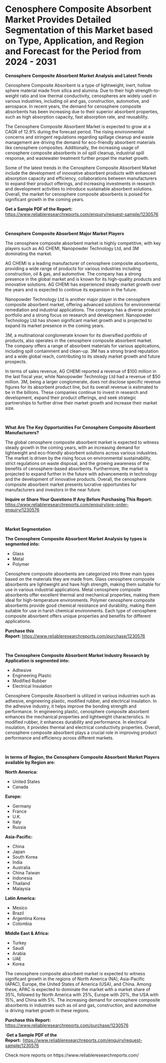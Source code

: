 <p><h1>Cenosphere Composite Absorbent Market Provides Detailed Segmentation of this Market based on Type, Application, and Region and Forecast for the Period from 2024 - 2031</h1></p><p><strong>Cenosphere Composite Absorbent Market Analysis and Latest Trends</strong></p>
<p><p>Cenosphere Composite Absorbent is a type of lightweight, inert, hollow sphere material made from silica and alumina. Due to their high strength-to-weight ratio and low thermal conductivity, cenospheres are widely used in various industries, including oil and gas, construction, automotive, and aerospace. In recent years, the demand for cenosphere composite absorbents has been increasing due to their superior absorbent properties, such as high absorption capacity, fast absorption rate, and reusability.</p><p>The Cenosphere Composite Absorbent Market is expected to grow at a CAGR of 12.9% during the forecast period. The rising environmental concerns and stringent regulations regarding spillage cleanup and waste management are driving the demand for eco-friendly absorbent materials like cenosphere composites. Additionally, the increasing usage of cenosphere composite absorbents in oil spill cleanup, industrial spill response, and wastewater treatment further propel the market growth.</p><p>Some of the latest trends in the Cenosphere Composite Absorbent Market include the development of innovative absorbent products with enhanced absorption capacity and efficiency, collaborations between manufacturers to expand their product offerings, and increasing investments in research and development activities to introduce sustainable absorbent solutions. Overall, the market for cenosphere composite absorbents is poised for significant growth in the coming years.</p></p>
<p><strong>Get a Sample PDF of the Report:&nbsp;</strong> <a href="https://www.reliableresearchreports.com/enquiry/request-sample/1230576">https://www.reliableresearchreports.com/enquiry/request-sample/1230576</a></p>
<p>&nbsp;</p>
<p><strong>Cenosphere Composite Absorbent Major Market Players</strong></p>
<p><p>The cenosphere composite absorbent market is highly competitive, with key players such as AG CHEMI, Nanopowder Technology Ltd, and 3M dominating the market. </p><p>AG CHEMI is a leading manufacturer of cenosphere composite absorbents, providing a wide range of products for various industries including construction, oil & gas, and automotive. The company has a strong presence in the global market and is known for its high-quality products and innovative solutions. AG CHEMI has experienced steady market growth over the years and is expected to continue its expansion in the future.</p><p>Nanopowder Technology Ltd is another major player in the cenosphere composite absorbent market, offering advanced solutions for environmental remediation and industrial applications. The company has a diverse product portfolio and a strong focus on research and development. Nanopowder Technology Ltd has shown significant market growth and is projected to expand its market presence in the coming years.</p><p>3M, a multinational conglomerate known for its diversified portfolio of products, also operates in the cenosphere composite absorbent market. The company offers a range of absorbent materials for various applications, including spill containment and clean-up. 3M has a strong brand reputation and a wide global reach, contributing to its steady market growth and future prospects.</p><p>In terms of sales revenue, AG CHEMI reported a revenue of $100 million in the last fiscal year, while Nanopowder Technology Ltd had a revenue of $50 million. 3M, being a larger conglomerate, does not disclose specific revenue figures for its absorbent product line, but its overall revenue is estimated to be in the billions. These companies continue to invest in research and development, expand their product offerings, and seek strategic partnerships to further drive their market growth and increase their market size.</p></p>
<p>&nbsp;</p>
<p><strong>What Are The Key Opportunities For Cenosphere Composite Absorbent Manufacturers?</strong></p>
<p><p>The global cenosphere composite absorbent market is expected to witness steady growth in the coming years, with an increasing demand for lightweight and eco-friendly absorbent solutions across various industries. The market is driven by the rising focus on environmental sustainability, strict regulations on waste disposal, and the growing awareness of the benefits of cenosphere-based absorbents. Furthermore, the market is projected to expand further in the future with advancements in technology and the development of innovative products. Overall, the cenosphere composite absorbent market presents lucrative opportunities for manufacturers and investors in the near future.</p></p>
<p><strong>Inquire or Share Your Questions If Any Before Purchasing This Report:</strong> <a href="https://www.reliableresearchreports.com/enquiry/pre-order-enquiry/1230576">https://www.reliableresearchreports.com/enquiry/pre-order-enquiry/1230576</a></p>
<p>&nbsp;</p>
<p><strong>Market Segmentation</strong></p>
<p><strong>The Cenosphere Composite Absorbent Market Analysis by types is segmented into:</strong></p>
<p><ul><li>Glass</li><li>Metal</li><li>Polymer</li></ul></p>
<p><p>Cenosphere composite absorbents are categorized into three main types based on the materials they are made from. Glass cenosphere composite absorbents are lightweight and have high strength, making them suitable for use in various industrial applications. Metal cenosphere composite absorbents offer excellent thermal and mechanical properties, making them ideal for high-temperature environments. Polymer cenosphere composite absorbents provide good chemical resistance and durability, making them suitable for use in harsh chemical environments. Each type of cenosphere composite absorbent offers unique properties and benefits for different applications.</p></p>
<p><strong>Purchase this Report:&nbsp;</strong><a href="https://www.reliableresearchreports.com/purchase/1230576">https://www.reliableresearchreports.com/purchase/1230576</a></p>
<p>&nbsp;</p>
<p><strong>The Cenosphere Composite Absorbent Market Industry Research by Application is segmented into:</strong></p>
<p><ul><li>Adhesive</li><li>Engineering Plastic</li><li>Modified Rubber</li><li>Electrical Insulation</li></ul></p>
<p><p>Cenosphere Composite Absorbent is utilized in various industries such as adhesive, engineering plastic, modified rubber, and electrical insulation. In the adhesive industry, it helps improve the bonding strength and performance. In engineering plastic, cenosphere composite absorbent enhances the mechanical properties and lightweight characteristics. In modified rubber, it enhances durability and performance. In electrical insulation, it provides thermal and electrical conductivity properties. Overall, cenosphere composite absorbent plays a crucial role in improving product performance and efficiency across different markets.</p></p>
<p>&nbsp;</p>
<p><strong>In terms of Region, the Cenosphere Composite Absorbent Market Players available by Region are:</strong></p>
<p>
    <p> <strong> North America: </strong>
        <ul>
            <li>United States</li>
            <li>Canada</li>
        </ul>
        </p> 
    <p> <strong> Europe: </strong>
        <ul>
            <li>Germany</li>
            <li>France</li>
            <li>U.K.</li>
            <li>Italy</li>
            <li>Russia</li>
        </ul>
        </p> 
    <p> <strong> Asia-Pacific: </strong>
        <ul>
            <li>China</li>
            <li>Japan</li>
            <li>South Korea</li>
            <li>India</li>
            <li>Australia</li>
            <li>China Taiwan</li>
            <li>Indonesia</li>
            <li>Thailand</li>
            <li>Malaysia</li>
        </ul>
        </p> 
    <p> <strong> Latin America: </strong>
        <ul>
            <li>Mexico</li>
            <li>Brazil</li>
            <li>Argentina Korea</li>
            <li>Colombia</li>
        </ul>
        </p> 
    <p> <strong> Middle East & Africa: </strong>
        <ul>
            <li>Turkey</li>
            <li>Saudi</li>
            <li>Arabia</li>
            <li>UAE</li>
            <li>Korea</li>
        </ul>
    </p>
    </p>
<p><p>The cenosphere composite absorbent market is expected to witness significant growth in the regions of North America (NA), Asia-Pacific (APAC), Europe, the United States of America (USA), and China. Among these, APAC is expected to dominate the market with a market share of 35%, followed by North America with 25%, Europe with 20%, the USA with 15%, and China with 5%. The increasing demand for cenosphere composite absorbents in industries such as oil and gas, construction, and automotive is driving market growth in these regions.</p></p>
<p><strong>Purchase this Report: </strong><a href="https://www.reliableresearchreports.com/purchase/1230576">https://www.reliableresearchreports.com/purchase/1230576</a></p>
<p>&nbsp;<strong>Get a Sample PDF of the Report:&nbsp;&nbsp;</strong><a href="https://www.reliableresearchreports.com/enquiry/request-sample/1230576">https://www.reliableresearchreports.com/enquiry/request-sample/1230576</a></p>
<p><strong></strong></p>
<p>Check more reports on https://www.reliableresearchreports.com/</p>